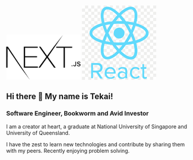 <img src="Assets/nextjs-icon.png" width="200">
<img src="Assets/react-native.png" width="200">


## Hi there 👋 My name is Tekai!

### Software Engineer, Bookworm and Avid Investor 
I am a creator at heart, a graduate at National University of Singapore and University of Queensland.

I have the zest to learn new technologies and contribute by sharing them with my peers. Recently enjoying problem solving.

<!--
**ltekai/ltekai** is a ✨ _special_ ✨ repository because its `README.md` (this file) appears on your GitHub profile.

Here are some ideas to get you started:

- 🔭 I’m currently working on ...
- 🌱 I’m currently learning ...
- 👯 I’m looking to collaborate on ...
- 🤔 I’m looking for help with ...
- 💬 Ask me about ...
- 📫 How to reach me: ...
- 😄 Pronouns: ...
- ⚡ Fun fact: ...
-->
